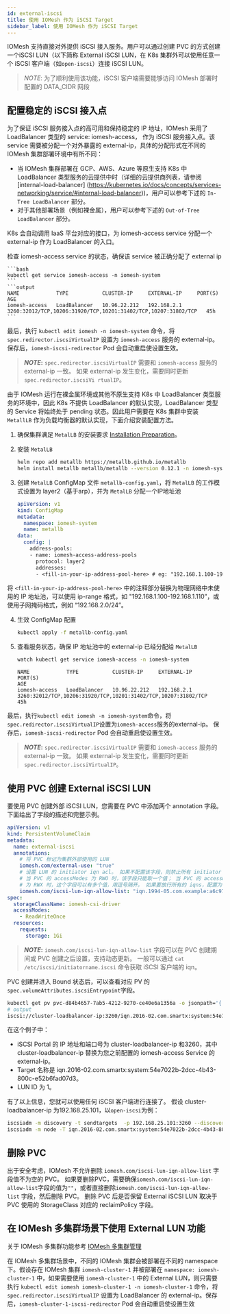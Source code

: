 ```yaml
---
id: external-iscsi
title: 使用 IOMesh 作为 iSCSI Target
sidebar_label: 使用 IOMesh 作为 iSCSI Target
---
```


IOMesh 支持直接对外提供 iSCSI 接入服务。用户可以通过创建 PVC 的方式创建一个iSCSI LUN（以下简称 External iSCSI LUN，在 K8s 集群外可以使用任意一个 iSCSI 客户端（如`open-iscsi`）连接 iSCSI LUN。

> _NOTE_: 为了顺利使用该功能，iSCSI 客户端需要能够访问 IOMesh 部署时配置的 DATA_CIDR 网段

## 配置稳定的 iSCSI 接入点

为了保证 iSCSI 服务接入点的高可用和保持稳定的 IP 地址，IOMesh 采用了 LoadBalancer 类型的 service: iomesh-access， 作为 iSCSI 服务接入点。该 service 需要被分配一个对外暴露的 external-ip，具体的分配形式在不同的 IOMesh 集群部署环境中有所不同：
* 当 IOMesh 集群部署在 GCP、AWS、Azure 等原生支持 K8s 中 LoadBalancer 类型服务的云提供中时（详细的云提供商列表，请参阅 [internal-load-balancer] (https://kubernetes.io/docs/concepts/services-networking/service/#internal-load-balancer))，用户可以参考下述的 `In-Tree LoadBalancer` 部分。
* 对于其他部署场景（例如裸金属），用户可以参考下述的 `Out-of-Tree LoadBalancer` 部分。

<!--DOCUSAURUS_CODE_TABS-->

<!--In-Tree LoadBalancer-->

K8s 会自动调用 IaaS 平台对应的接口，为 iomesh-access service 分配一个 external-ip 作为 LoadBalancer 的入口。

检查 iomesh-access service 的状态，确保该 service 被正确分配了 external ip

    ```bash
    kubectl get service iomesh-access -n iomesh-system
    ```
    ```output
    NAME            TYPE           CLUSTER-IP     EXTERNAL-IP     PORT(S)                                                          AGE
    iomesh-access   LoadBalancer   10.96.22.212   192.168.2.1     3260:32012/TCP,10206:31920/TCP,10201:31402/TCP,10207:31802/TCP   45h
    ```

最后，执行 `kubectl edit iomesh -n iomesh-system` 命令，将 `spec.redirector.iscsiVirtualIP` 设置为 `iomesh-access` 服务的 external-ip。保存后，`iomesh-iscsi-redirector` Pod 会自动重启使设置生效。

> **_NOTE_:** `spec.redirector.iscsiVirtualIP` 需要和 `iomesh-access` 服务的 external-ip 一致。 如果 external-ip 发生变化，需要同时更新 `spec.redirector.iscsiVi rtualIP`。

<!--Out-of-Tree LoadBalancer-->

由于 IOMesh 运行在裸金属环境或其他不原生支持 K8s 中 LoadBalancer 类型服务的环境中，因此 K8s 不提供 LoadBalancer 的默认实现，LoadBalancer 类型的 Service 将始终处于 pending 状态。因此用户需要在 K8s 集群中安装 `MetallLB` 作为负载均衡器的默认实现，下面介绍安装配置方法。

1. 确保集群满足 `MetalLB` 的安装要求 [Installation Preparation](https://metallb.universe.tf/installation/#preparation)。

2. 安装 `MetalLB`

    ```bash
    helm repo add metallb https://metallb.github.io/metallb
    helm install metallb metallb/metallb --version 0.12.1 -n iomesh-system
    ```

3. 创建 `MetalLB` ConfigMap 文件 `metallb-config.yaml`，将 `MetalLB` 的工作模式设置为 layer2（基于arp），并为 `MetalLB` 分配一个IP地址池

    ```yaml
    apiVersion: v1
    kind: ConfigMap
    metadata:
      namespace: iomesh-system
      name: metallb
    data:
      config: |
        address-pools:
        - name: iomesh-access-address-pools
          protocol: layer2
          addresses:
          - <fill-in-your-ip-address-pool-here> # eg: "192.168.1.100-192.168.1.110" or "192.168.2.0/24"
    ```
将 `<fill-in-your-ip-address-pool-here>` 中的注释部分替换为物理网络中未使用的 IP 地址池，可以使用 ip-range 格式，如 "192.168.1.100-192.168.1.110”，或使用子网掩码格式，例如 “192.168.2.0/24”。

4. 生效 ConfigMap 配置

    ```bash
    kubectl apply -f metallb-config.yaml
    ```

5. 查看服务状态，确保 IP 地址池中的 external-ip 已经分配给 `MetalLB`

    ```bash
    watch kubectl get service iomesh-access -n iomesh-system
    ```
    ```output
    NAME            TYPE           CLUSTER-IP     EXTERNAL-IP     PORT(S)                                                          AGE
    iomesh-access   LoadBalancer   10.96.22.212   192.168.2.1     3260:32012/TCP,10206:31920/TCP,10201:31402/TCP,10207:31802/TCP   45h
    ```

最后，执行`kubectl edit iomesh -n iomesh-system`命令，将`spec.redirector.iscsiVirtualIP`设置为`iomesh-access`服务的external-ip。 保存后，`iomesh-iscsi-redirector` Pod 会自动重启使设置生效。

> **_NOTE_:** `spec.redirector.iscsiVirtualIP` 需要和 `iomesh-access` 服务的 external-ip 一致。 如果 external-ip 发生变化，需要同时更新 `spec.redirector.iscsiVirtualIP`。

<!--END_DOCUSAURUS_CODE_TABS-->

## 使用 PVC 创建 External iSCSI LUN

要使用 PVC 创建外部 iSCSI LUN，您需要在 PVC 中添加两个 annotation 字段。下面给出了字段的描述和完整示例。

```yaml
apiVersion: v1
kind: PersistentVolumeClaim
metadata:
  name: external-iscsi
  annotations:
    # 将 PVC 标记为集群外部使用的 LUN
    iomesh.com/external-use: "true"
    # 设置 LUN 的 initiator iqn acl。 如果不配置该字段，则禁止所有 initiator 的 login 操作。
    # 当 PVC 的 accessModes 为 RWO 时，该字段只能取一个值； 当 PVC 的 accessModes
    # 为 RWX 时，这个字段可以有多个值，用逗号隔开。 如果要放行所有的 iqns，配置为“*/*”
    iomesh.com/iscsi-lun-iqn-allow-list: "iqn.1994-05.com.example:a6c97f775dcb"
spec:
  storageClassName: iomesh-csi-driver
  accessModes:
    - ReadWriteOnce
  resources:
    requests:
      storage: 1Gi
```

> **_NOTE_:** `iomesh.com/iscsi-lun-iqn-allow-list` 字段可以在 PVC 创建期间或 PVC 创建之后设置，支持动态更新。 一般可以通过 `cat /etc/iscsi/initiatorname.iscsi` 命令获取 iSCSI 客户端的 iqn。

PVC 创建并进入 Bound 状态后，可以查看对应 PV 的`spec.volumeAttributes.iscsiEntrypoint`字段。

```bash
kubectl get pv pvc-d84b4657-7ab5-4212-9270-ce40e6a1356a -o jsonpath='{.spec.csi.volumeAttributes.iscsiEndpoint}'
# output
iscsi://cluster-loadbalancer-ip:3260/iqn.2016-02.com.smartx:system:54e7022b-2dcc-4b43-800c-e52b6fad07d3/1
```

在这个例子中：
* iSCSI Portal 的 IP 地址和端口号为 cluster-loadbalancer-ip 和3260，其中 cluster-loadbalancer-ip 替换为您之前配置的 iomesh-access Service 的 external-ip。
* Target 名称是 iqn.2016-02.com.smartx:system:54e7022b-2dcc-4b43-800c-e52b6fad07d3。
* LUN ID 为 1。

有了以上信息，您就可以使用任何 iSCSI 客户端进行连接了。 假设 cluster-loadbalancer-ip 为192.168.25.101，以`open-iscsi`为例：

```bash
iscsiadm -m discovery -t sendtargets  -p 192.168.25.101:3260 --discover
iscsiadm -m node -T iqn.2016-02.com.smartx:system:54e7022b-2dcc-4b43-800c-e52b6fad07d3 -p 192.168.25.101:3260  --login
```

## 删除 PVC
出于安全考虑，IOMesh 不允许删除 `iomesh.com/iscsi-lun-iqn-allow-list` 字段值不为空的 PVC。 如果要删除PVC，需要确保`iomesh.com/iscsi-lun-iqn-allow-list`字段的值为`""`，或者直接删除`iomesh.com/iscsi-lun-iqn-allow-list` 字段，然后删除 PVC。 删除 PVC 后是否保留 External iSCSI LUN 取决于 PVC 使用的 StorageClass 对应的 reclaimPolicy 字段。

## 在 IOMesh 多集群场景下使用 External LUN 功能
关于 IOMesh 多集群功能参考 [IOMesh 多集群管理](multi-clsuter/multi-cluster-deploy.md)

在 IOMesh 多集群场景中，不同的 IOMesh 集群会被部署在不同的 namespace 下。假设存在 IOMesh 集群 `iomesh-cluster-1` 并被部署在 `namespace: iomesh-cluster-1` 中，如果需要使用 `iomesh-cluster-1` 中的 External LUN，则只需要执行 `kubectl edit iomesh iomesh-cluster-1 -n iomesh-cluster-1` 命令，将 `spec.redirector.iscsiVirtualIP` 设置为 LoadBalancer 的 external-ip。保存后，`iomesh-cluster-1-iscsi-redirector` Pod 会自动重启使设置生效
